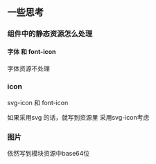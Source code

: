 ## 一些思考

### 组件中的静态资源怎么处理

#### 字体 和 font-icon

字体资源不处理

### icon 
 
 svg-icon 和 font-icon

 如果采用svg 的话，就写到资源里
 采用svg-icon考虑

 ### 图片

 依然写到模块资源中base64位

